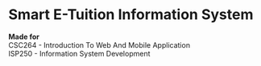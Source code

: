 # Smart E-Tuition Information System
<b>Made for</b><br>
CSC264 - Introduction To Web And Mobile Application <br>
ISP250 - Information System Development

